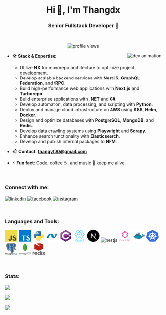 <h1 align="center">Hi 👋, I'm Thangdx</h1>
<h3 align="center">Senior Fullstack Developer 🚀</h3>

<br>

<p align="center">
  <img src="https://komarev.com/ghpvc/?username=thangyt01&label=Profile%20views&color=0e75b6&style=flat" alt="profile views" /> 
</p>

<p><img align="right" src="https://github.com/Adam-pw/Adam-pw/blob/main/animation_500_kxa883sd.gif" alt="dev animation" /></p>

- 🛠 **Stack & Expertise**:
  - Utilize **NX** for monorepo architecture to optimize project development.
  - Develop scalable backend services with **NestJS**, **GraphQL Federation**, and **tRPC**.
  - Build high-performance web applications with **Next.js** and **Turborepo**.
  - Build enterprise applications with **.NET** and **C#**.
  - Develop automation, data processing, and scripting with **Python**.
  - Deploy and manage cloud infrastructure on **AWS** using **K8S**, **Helm**, **Docker**.
  - Design and optimize databases with **PostgreSQL**, **MongoDB**, and **Redis**.
  - Develop data crawling systems using **Playwright** and **Scrapy**.
  - Enhance search functionality with **Elasticsearch**.
  - Develop and publish internal packages to **NPM**.

- 📫 **Contact**: **thangyt00@gmail.com**
- ⚡ **Fun fact**: Code, coffee ☕, and music 🎵 keep me alive.

<br>

<h3 align="left">Connect with me:</h3>
<p align="left">
  <a href="https://www.linkedin.com/in/thangdx/" target="blank"><img align="center"
      src="https://raw.githubusercontent.com/rahuldkjain/github-profile-readme-generator/master/src/images/icons/Social/linked-in-alt.svg"
      alt="linkedin" height="30" width="40" /></a>
  <a href="https://facebook.com/thangyt01" target="blank"><img align="center"
      src="https://raw.githubusercontent.com/rahuldkjain/github-profile-readme-generator/master/src/images/icons/Social/facebook.svg"
      alt="facebook" height="30" width="40" /></a>
  <a href="https://instagram.com/thangyt01" target="blank"><img align="center"
      src="https://raw.githubusercontent.com/rahuldkjain/github-profile-readme-generator/master/src/images/icons/Social/instagram.svg"
      alt="instagram" height="30" width="40" /></a>
</p>

<br>

<h3 align="left">Languages and Tools:</h3>
<p align="left">
  <img src="https://raw.githubusercontent.com/devicons/devicon/master/icons/javascript/javascript-original.svg" alt="javascript" width="40" height="40" />
  <img src="https://raw.githubusercontent.com/devicons/devicon/master/icons/typescript/typescript-original.svg" alt="typescript" width="40" height="40" />
  <img src="https://raw.githubusercontent.com/devicons/devicon/master/icons/python/python-original.svg" alt="python" width="40" height="40" />
  <img src="https://raw.githubusercontent.com/devicons/devicon/master/icons/dot-net/dot-net-original.svg" alt=".NET" width="40" height="40" />
  <img src="https://raw.githubusercontent.com/devicons/devicon/master/icons/csharp/csharp-original.svg" alt="csharp" width="40" height="40" />
  <img src="https://raw.githubusercontent.com/devicons/devicon/master/icons/react/react-original-wordmark.svg" alt="react" width="40" height="40" />
  <img src="https://raw.githubusercontent.com/devicons/devicon/master/icons/nextjs/nextjs-original.svg" alt="nextjs" width="40" height="40" />
  <img src="https://nestjs.com/img/logo-small.svg" alt="nestjs" width="40" height="40" />
  <img src="https://raw.githubusercontent.com/devicons/devicon/master/icons/graphql/graphql-plain-wordmark.svg" alt="graphql" width="40" height="40" />
  <img src="https://raw.githubusercontent.com/devicons/devicon/master/icons/docker/docker-original.svg" alt="docker" width="40" height="40" />
  <img src="https://raw.githubusercontent.com/devicons/devicon/master/icons/kubernetes/kubernetes-plain.svg" alt="kubernetes" width="40" height="40" />
  <img src="https://raw.githubusercontent.com/devicons/devicon/master/icons/postgresql/postgresql-original-wordmark.svg" alt="postgresql" width="40" height="40" />
  <img src="https://raw.githubusercontent.com/devicons/devicon/master/icons/mongodb/mongodb-original-wordmark.svg" alt="mongodb" width="40" height="40" />
  <img src="https://raw.githubusercontent.com/devicons/devicon/master/icons/redis/redis-original-wordmark.svg" alt="redis" width="40" height="40" />
</p>

<br>

<h3>Stats:</h3>
<p>
  <img align="center" src="https://github-readme-stats.vercel.app/api/top-langs?username=thangyt01&show_icons=true&locale=en&bg_color=0d1117&text_color=ffffff&layout=compact" />
</p>
<p>
  <img align="center" src="https://github-readme-stats.vercel.app/api?username=thangyt01&show_icons=true&locale=en&bg_color=0d1117&text_color=ffffff" />
</p>
<p>
  <img align="center" src="https://github-readme-streak-stats.herokuapp.com/?user=thangyt01&theme=dark&background=0d1117" />
</p>
